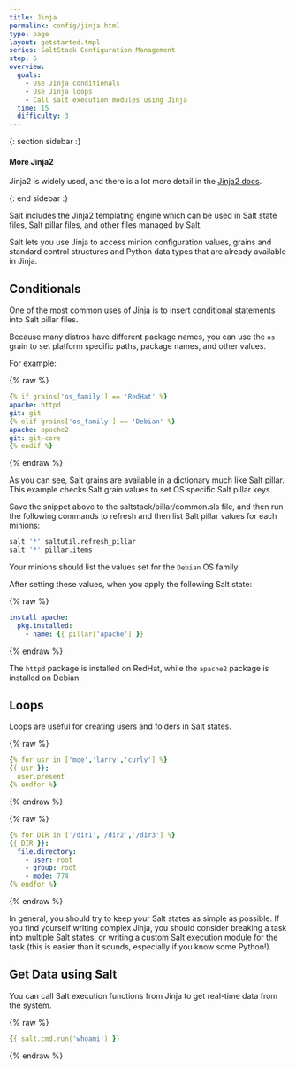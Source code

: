 ```yaml
---
title: Jinja
permalink: config/jinja.html
type: page
layout: getstarted.tmpl
series: SaltStack Configuration Management
step: 6
overview:
  goals:
    - Use Jinja conditionals
    - Use Jinja loops
    - Call salt execution modules using Jinja
  time: 15
  difficulty: 3
---
```


{: section sidebar :}

#### More Jinja2

Jinja2 is widely used, and there is a lot more detail in the [Jinja2
docs](http://jinja.pocoo.org/docs/dev/).

{: end sidebar :}

Salt includes the Jinja2 templating engine which can be used in Salt state files,
Salt pillar files, and other files managed by Salt.

Salt lets you use Jinja to access minion configuration values, grains and
standard control structures and Python data types that are already available in
Jinja.

## Conditionals

One of the most common uses of Jinja is to insert conditional statements into
Salt pillar files. 

Because many distros have different package names, you can use the `os` grain
to set platform specific paths, package names, and other values.

For example:

{% raw %}
``` yaml
{% if grains['os_family'] == 'RedHat' %}
apache: httpd
git: git
{% elif grains['os_family'] == 'Debian' %}
apache: apache2
git: git-core
{% endif %}
```
{% endraw %}

As you can see, Salt grains are available in a dictionary much like Salt pillar. This
example checks Salt grain values to set OS specific Salt pillar keys.

Save the snippet above to the saltstack/pillar/common.sls file, and then run
the following commands to refresh and then list Salt pillar values for each minions:

``` bash
salt '*' saltutil.refresh_pillar
salt '*' pillar.items
```
Your minions should list the values set for the `Debian` OS family.

After setting these values, when you apply the following Salt state:

{% raw %}
``` yaml
install apache:
  pkg.installed:
    - name: {{ pillar['apache'] }}
```
{% endraw %}

The `httpd` package is installed on RedHat, while the `apache2` package is
installed on Debian.

## Loops

Loops are useful for creating users and folders in Salt states.

{% raw %}
``` yaml
{% for usr in ['moe','larry','curly'] %}
{{ usr }}:
  user.present
{% endfor %}
```
{% endraw %}

{% raw %}
``` yaml
{% for DIR in ['/dir1','/dir2','/dir3'] %}
{{ DIR }}:
  file.directory:
    - user: root
    - group: root
    - mode: 774
{% endfor %}
```
{% endraw %}

In general, you should try to keep your Salt states as simple as possible. If you
find yourself writing complex Jinja, you should consider breaking a task into
multiple Salt states, or writing a custom Salt [execution
module](https://docs.saltstack.com/en/latest/ref/modules/index.html#modules-are-easy-to-write)
for the task (this is easier than it sounds, especially if you know some
Python!).

## Get Data using Salt

You can call Salt execution functions from Jinja to get real-time data from the
system.

{% raw %}
``` yaml
{{ salt.cmd.run('whoami') }}
```
{% endraw %}

